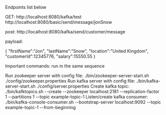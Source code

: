 Endpoints list below

GET:
http://localhost:8080/kafka/test
http://localhost:8080/basic/send/message/jonSnow

post:
http://localhost:8080/kafka/send/customer/message

payload:

{
"firstName":"Jon",
"lastName":"Snow",
"location":"United Kingdom",
"customerId":12345776,
"salary":15550.55
}

Important commands: run in the same sequence

Run zookeeper server with config file: ./bin/zookeeper-server-start.sh ./config/zookeeper.properties
Run kafka server with config file: ./bin/kafka-server-start.sh ./config/server.properties
Create kafka topic: ./bin/kafktopics.sh --create --zookeeper localhost:2181 --replication-factor 1 --partitions 1 --topic example-topic-1
Listen/create kafka consumer: ./bin/kafka-console-consumer.sh --bootstrap-server localhost:9092 --topic example-topic-1 --from-beginning
